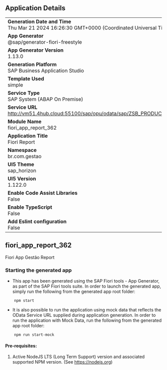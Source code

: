 ## Application Details
|               |
| ------------- |
|**Generation Date and Time**<br>Thu Mar 21 2024 16:26:30 GMT+0000 (Coordinated Universal Time)|
|**App Generator**<br>@sap/generator-fiori-freestyle|
|**App Generator Version**<br>1.13.0|
|**Generation Platform**<br>SAP Business Application Studio|
|**Template Used**<br>simple|
|**Service Type**<br>SAP System (ABAP On Premise)|
|**Service URL**<br>http://vm51.4hub.cloud:55100/sap/opu/odata/sap/ZSB_PRODUCAO_362
|**Module Name**<br>fiori_app_report_362|
|**Application Title**<br>Fiori Report|
|**Namespace**<br>br.com.gestao|
|**UI5 Theme**<br>sap_horizon|
|**UI5 Version**<br>1.122.0|
|**Enable Code Assist Libraries**<br>False|
|**Enable TypeScript**<br>False|
|**Add Eslint configuration**<br>False|

## fiori_app_report_362

Fiori App Gestão Report

### Starting the generated app

-   This app has been generated using the SAP Fiori tools - App Generator, as part of the SAP Fiori tools suite.  In order to launch the generated app, simply run the following from the generated app root folder:

```
    npm start
```

- It is also possible to run the application using mock data that reflects the OData Service URL supplied during application generation.  In order to run the application with Mock Data, run the following from the generated app root folder:

```
    npm run start-mock
```

#### Pre-requisites:

1. Active NodeJS LTS (Long Term Support) version and associated supported NPM version.  (See https://nodejs.org)


